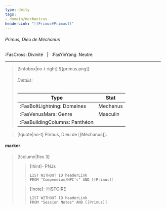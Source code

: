 ```yaml
---
type: deity
tags:
- domain/mechanicus
headerLink: "[[Primus#Primus]]"
---
```


###### Primus, Dieu de Méchanus
<span class="sub2">:FasCross: Divinité &nbsp; | &nbsp; :FasYinYang: Neutre</span>
___

> [!infobox|no-t right]
> ![[primus.png]]
> ###### Details:
> | Type | Stat |
> | ---- | ---- |
> | :FasBoltLightning: Domaines | Mechanus |
> | :FasVenusMars: Genre | Masculin |
> | :FasBuildingColumns: Panthéon |  |

> [!quote|no-t]
>Primus, Dieu de [[Méchanus]].

#### marker
> [!column|flex 3]
>> [!hint]-  PNJs
>>```dataview
>>LIST WITHOUT ID headerLink
>>FROM "Compendium/NPC's" AND [[Primus]] 
>
>>[!note]- HISTOIRE
>>```dataview
>>LIST WITHOUT ID headerLink
>>FROM "Session Notes" AND [[Primus]]
